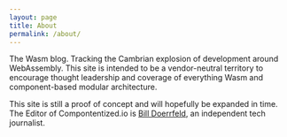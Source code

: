 ```yaml
---
layout: page
title: About
permalink: /about/
---
```


The Wasm blog. Tracking the Cambrian explosion of development around WebAssembly. This site is intended to be a vendor-neutral territory to encourage thought leadership and coverage of everything Wasm and component-based modular architecture. 

This site is still a proof of concept and will hopefully be expanded in time. The Editor of Compontentized.io is [Bill Doerrfeld](https://www.doerrfeld.io/), an independent tech journalist.